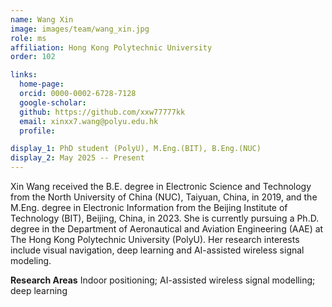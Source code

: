 ```yaml
---
name: Wang Xin
image: images/team/wang_xin.jpg
role: ms
affiliation: Hong Kong Polytechnic University
order: 102

links:
  home-page: 
  orcid: 0000-0002-6728-7128
  google-scholar: 
  github: https://github.com/xxw77777kk
  email: xinxx7.wang@polyu.edu.hk
  profile: 

display_1: PhD student (PolyU), M.Eng.(BIT), B.Eng.(NUC)
display_2: May 2025 -- Present
---
```


<!--  Add a short self introduction here -->
<!-- Like Research Areas -->

Xin Wang received the B.E. degree in Electronic Science and Technology from the North University of China (NUC), Taiyuan, China, in 2019, and the M.Eng. degree in Electronic Information from the Beijing Institute of Technology (BIT), Beijing, China, in 2023. She is currently pursuing a Ph.D. degree in the Department of Aeronautical and Aviation Engineering (AAE) at The Hong Kong Polytechnic University (PolyU). Her research interests include visual navigation,  deep learning and AI-assisted wireless signal modeling.

**Research Areas**
Indoor positioning; AI-assisted wireless signal modelling; deep learning
